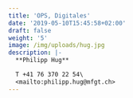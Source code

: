 ```yaml
---
title: 'OPS, Digitales'
date: '2019-05-10T15:45:58+02:00'
draft: false
weight: '5'
image: /img/uploads/hug.jpg
description: |-
  **Philipp Hug**

  T +41 76 370 22 54\
  <mailto:philipp.hug@mfgt.ch>
---
```


